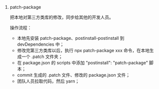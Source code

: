 1. patch-package

    把本地对第三方类库的修改，同步给其他的开发人员。

    操作流程：

    - 本地先安装 patch-package、postinstall-postinstall 到 devDependencies 中；
    - 修改完第三方类库以后，执行 npx patch-package xxx 命令，在本地生成一个 .patch 文件夹；
    - 在 package.json 的 scripts 中添加 "postinstall": "patch-package" 脚本；
    - commit 生成的 .patch 文件、修改的 package.json 文件；
    - 团队人员拉取代码，然后 yarn；